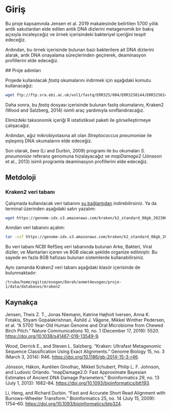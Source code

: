 # Giriş

Bu proje kapsamında Jensen et al. 2019 makalesinde belirtilen 5700 yıllık antik sakızlardan elde edilen antik DNA dizlerini metagenomik bir bakış açısıyla inceleyceğiz ve örnek içerisindeki bakteriyel içeriğini tespit edeceğiz.

Ardından, bu örnek içerisinde bulunan bazı bakterilere ait DNA dizlerini alarak, antk DNA onayalama süreçlerinden geçirerek, deaminasyon profillerini elde edeceğiz.


## Proje adımları

Projede kullanılacak *fastq* okumalarını indirmek için aşağıdaki komutu kullanacağız:

```bash
wget ftp://ftp.sra.ebi.ac.uk/vol1/fastq/ERR325/004/ERR3250144/ERR3250144.fastq.gz
```

Daha sonra, bu *fastq* dosyası içerisinde bulunan fastq okumalarını, Kraken2 (Wood and Salzberg, 2014) isimli araç yardımıyla sınıflandıracağız.

Elimizdeki taksonomik içeriği R istatistiksel paketi ile görselleştirmeye çalışacağız.

Ardından, ağız mikrobiyotasına ait olan *Streptococcus pneumoniae* ile eşleşmiş DNA okumalarını elde edeceğiz.

Son olarak, *bwa* (Li and Durbin, 2009) programı ile bu okumaları *S. pneumoniae* referans genomuna hizalayacağız ve *mapDamage2* (Jónsson et al., 2013) isimli programla deaminasyon profillerini elde edeceğiz.

## Metdoloji


### Kraken2 veri tabanı

Çalışmada kullanılacak veri tabanını [şu bağlantıdan](https://genome-idx.s3.amazonaws.com/kraken/k2_standard_08gb_20230605.tar.gz) indirebilirsiniz. Ya da terminal üzerinden aşağıdaki satırı yazalım:

```bash
wget https://genome-idx.s3.amazonaws.com/kraken/k2_standard_08gb_20230605.tar.gz
```

Arından veri tabanını açalım:

```bash
tar -xzf https://genome-idx.s3.amazonaws.com/kraken/k2_standard_08gb_20230605.tar.gz

```

Bu veri tabanı NCBI RefSeq veri tabanında bulunan Arke, Bakteri, Viral diziler, ve Mantarları içeren ve 8GB olacak şekilde organize edilmiştir. Bu sayede en fazla 8GB hafızası bulunan sistemlerde kullanabilirsiniz.

Aynı zamanda Kraken2 veri tabanı aşağıdaki klasör içerisinde de bulunmaktadır:

```
/truba/home/egitim/evogen/Emrah/anmet4evogen/proje-1/data/databases/kraken2
```



## Kaynakça

Jensen, Theis Z. T., Jonas Niemann, Katrine Højholt Iversen, Anna K. Fotakis, Shyam Gopalakrishnan, Åshild J. Vågene, Mikkel Winther Pedersen, et al. “A 5700 Year-Old Human Genome and Oral Microbiome from Chewed Birch Pitch.” Nature Communications 10, no. 1 (December 17, 2019): 5520. https://doi.org/10.1038/s41467-019-13549-9.

Wood, Derrick E., and Steven L. Salzberg. “Kraken: Ultrafast Metagenomic Sequence Classification Using Exact Alignments.” Genome Biology 15, no. 3 (March 3, 2014): R46. https://doi.org/10.1186/gb-2014-15-3-r46.

Jónsson, Hákon, Aurélien Ginolhac, Mikkel Schubert, Philip L. F. Johnson, and Ludovic Orlando. “mapDamage2.0: Fast Approximate Bayesian Estimates of Ancient DNA Damage Parameters.” Bioinformatics 29, no. 13 (July 1, 2013): 1682–84. https://doi.org/10.1093/bioinformatics/btt193.

Li, Heng, and Richard Durbin. “Fast and Accurate Short Read Alignment with Burrows–Wheeler Transform.” Bioinformatics 25, no. 14 (July 15, 2009): 1754–60. https://doi.org/10.1093/bioinformatics/btp324.

